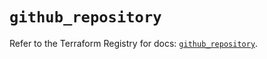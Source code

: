 # `github_repository`

Refer to the Terraform Registry for docs: [`github_repository`](https://registry.terraform.io/providers/integrations/github/5.45.0/docs/resources/repository).
